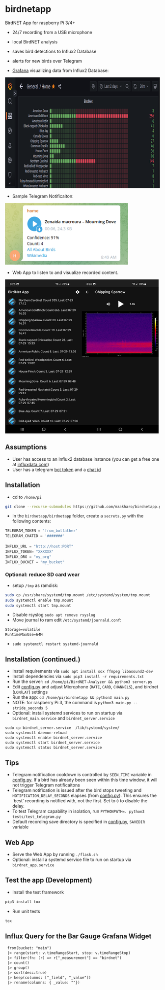 # birdnetapp

BirdNET App for raspberry Pi 3/4+

 - 24/7 recording from a USB microphone
 - local BirdNET analysis
 - saves bird detections to Influx2 Database
 - alerts for new birds over Telegram

- [Grafana](https://grafana.com/get/) visualizing data from Influx2 Database:

<img src="https://github.com/mzakharo/birdnetapp/blob/main/assets/grafana.png" width="850" height="360">

- Sample Telegram Notificaiton:

<img src="https://github.com/mzakharo/birdnetapp/blob/main/assets/telegram.png" width="400" height="200">


- Web App to listen to and visualize recorded content.


<img src="https://github.com/mzakharo/birdnetapp/blob/main/assets/home.jpg" width="250" height="500"><img src="https://github.com/mzakharo/birdnetapp/blob/main/assets/details.jpg" width="250" height="500">


## Assumptions
 - User has access to an Influx2 database instance (you can get a free one at [influxdata.com](https://cloud2.influxdata.com/signup))
 - User has a telegram [bot token](https://www.thewindowsclub.com/how-to-create-a-simple-telegram-bot) and a [chat id](https://stackoverflow.com/questions/32423837/telegram-bot-how-to-get-a-group-chat-id)

## Installation
 - cd to `/home/pi`
 ```bash
 git clone --recurse-submodules https://github.com/mzakharo/birdnetapp.git
 ```
 - In  the `birdnetapp/birdnetapp` folder, create a `secrets.py` with the following contents: 
 ```python
TELEGRAM_TOKEN = 'from_botfather'
TELEGRAM_CHATID = '#######'

INFLUX_URL = "http://host:PORT"
INFLUX_TOKEN= "XXXXXX"
INFLUX_ORG = "my_org"
INFLUX_BUCKET = "my_bucket"
 ```
 
 ### Optional: reduce SD card wear
 - setup `/tmp` as ramdisk:
```bash
sudo cp /usr/share/systemd/tmp.mount /etc/systemd/system/tmp.mount
sudo systemctl enable tmp.mount
sudo systemctl start tmp.mount
```
 - Disable rsyslog  `sudo apt remove rsyslog`
 - Move journal to ram edit `/etc/systemd/journald.conf`:
 ```
 Storage=volatile
RuntimeMaxUse=64M
```
 - `sudo systemctl restart systemd-journald`

## Installation (continued.)

 - Install requirements via `sudo apt install sox ffmpeg libasound2-dev`
 - Install dependencies via `sudo pip3 install -r requirements.txt`
 - Run the server:  `cd /home/pi/BirdNET-Analyzer && python3 server.py`
 - Edit [config.py](https://github.com/mzakharo/birdnetapp/blob/main/birdnetapp/config.py) and adjust Microphone (`RATE`, `CARD`, `CHANNELS`), and birdnet (`LON`/`LAT`) settings
 - Run the app: `cd /home/pi/birdnetapp && python3 main.py`
 - NOTE: for raspberry Pi 3, the command is `python3 main.py --stride_seconds 5`
 - Optional: install systemd services to run on startup via `birdnet_main.service` and `birdnet_server.service`
  ```
sudo cp birdnet_server.service  /lib/systemd/system/
sudo systemctl daemon-reload
sudo systemctl enable birdnet_server.service 
sudo systemctl start birdnet_server.service 
sudo systemctl status birdnet_server.service 
  ```

## Tips
 - Telegram notification cooldown is controlled by `SEEN_TIME` variable in [config.py](https://github.com/mzakharo/birdnetapp/blob/main/birdnetapp/config.py). If a bird has already been seen within this time window, it will not trigger Telegram notificaitons
 - Telegram notification is issued after the bird stops tweeting and `NOTIFICATION_DELAY_SECONDS` elapses (from [config.py](https://github.com/mzakharo/birdnetapp/blob/main/birdnetapp/config.py)). This ensures the 'best' recording is notified with, not the first. Set to `0` to disable the delay. 
 - To test Telegram capability in isolation, run `PYTHONPATH=. python3 tests/test_telegram.py`
 - Default recording save directory is specified in [config.py](https://github.com/mzakharo/birdnetapp/blob/main/birdnetapp/config.py), `SAVEDIR` variable
 
 ## Web App 
  - Serve the Web App by running `./flask.sh` 
  - Optional: install a systemd service file to run on startup via `birdnet_app.service`
 
 ## Test the app (Development)
  - Install the test framework
  ```bash
  pip3 install tox
  ```
  - Run unit tests
   ```bash
   tox
   ```
 ## Influx Query for the Bar Gauge Grafana Widget 
 ```influx
  from(bucket: "main")
  |> range(start: v.timeRangeStart, stop: v.timeRangeStop)
  |> filter(fn: (r) => r["_measurement"] == "birdnet")
  |> count()
  |> group()
  |> sort(desc:true)
  |> keep(columns: ["_field", "_value"])
  |> rename(columns: { _value: ""})
  ```
